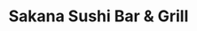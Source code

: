 ---
layout: place
title: "Sakana Sushi Bar & Grill"
permalink: /california/san-francisco/sakana-sushi-bar-grill.html
stateAbbr: CA
stateName: California
cityName: San Francisco
seo:
  name: "Sakana Sushi Bar & Grill"
  type: Restaurant
  links: null
description: "Looking for sushi in San Francisco, California? Check out Sakana Sushi Bar & Grill for a delightful Japanese dining experience. Enjoy a variety of sushi and ..."
place_id: ChIJhb7OEI6AhYAR0erQPfGXf5c
photos:
  - name: >-
      places/ChIJhb7OEI6AhYAR0erQPfGXf5c/photos/AeeoHcIe1TPoaCa6eBFzutHUgUtjs3nwNiR93alYKekCNA8RlxW9UPBakZbmLrQX1rv-3H7Z9tw6jeyTCuFvO111N9CRVAgq3k4zKs9XfM6w539mJKSeRX15DK4Rp65GuJp6lj5lGvarGDTqRzIaZgYTZatP4oP6waeSD_h792wHcAU84C4BR96VhFvoFcuu7GlOkxjbSxIXYatkVslob6QpPG5qksJdPBwRS1MyyrcRZg6kjvbQ8WejOmWAiGN8tE8zYpvg1SJYV4427vVSHj1A3J5uCI9V63JUgi2ESWGFvJmCZdgeaj0uHSBnxzGq1xkCWAuqns7M4ru2Fs-ZnbetFYiCJPGHeQDOFWNTpfjgikmPDL3cVXCNA-qlPsZ2jaOZp2GXjY8511yH-f9kvkg9l9JNTrhhd7XnPtW_r7GNlpQrCrbH
    widthPx: 1833
    heightPx: 2444
    authorAttributions:
      - displayName: T S
        uri: https://maps.google.com/maps/contrib/115293072459695766072
        photoUri: >-
          https://lh3.googleusercontent.com/a-/ALV-UjXYA1MWGGejTZflToaghDIRIkTmPu6Dd92wDnW3Yk5PKfMEzGXv1g=s100-p-k-no-mo
    flagContentUri: >-
      https://www.google.com/local/imagery/report/?cb_client=maps_api_places.places_api&image_key=!1e10!2sCIHM0ogKEICAgICcqJfC2QE&hl=en-US
    googleMapsUri: >-
      https://www.google.com/maps/place//data=!3m4!1e2!3m2!1sCIHM0ogKEICAgICcqJfC2QE!2e10!4m2!3m1!1s0x8085808e10cebe85:0x977f97f13dd0ead1
  - name: >-
      places/ChIJhb7OEI6AhYAR0erQPfGXf5c/photos/AeeoHcIjRDBPJxuOkMO9h9mzs5MW0EFYWocUnorE9MKWpy-dtaB09b4qMtzT6oy5oQhvLGjdZTBxIWppLRhC5h_QLTfDd_4Qi8W0mFw7i8Tu-7KOmpt8dXCaz6ot8W2WQ9pd1WxpT9ouTc9gpOw6Ae2iDwqthWfcLQtgy3PlL3PxS4QfVMArY1Pgoq3Rkb9O96I1noBcTJgrRifoXYitpJavM_7IMSCUo0vLdbqEcJtozO7KCtfHCfB1L4UbBPK6jiynsy9q9DVg5KTDnZvdfHI9h4gUU3atcYZIin8hxcNYVRfvCwL7DyJ0dr8h1yuZOoL8aWgAGzsu-Mt_DrPPMre0b-7DIK5bWRVCNpWRyGbWSXn1BcLkRrKJsOrIo-TV36PmlUC9CRkCHwmtOzW8Zirl1h-a7B--hMDuoeHEp1gWgVmcB87a
    widthPx: 4800
    heightPx: 3600
    authorAttributions:
      - displayName: Greta Levitt
        uri: https://maps.google.com/maps/contrib/104833440604263989554
        photoUri: >-
          https://lh3.googleusercontent.com/a-/ALV-UjVFBw2YV5GtDM0f7lljdJJ4ueDOj6bbCyPgymNT-eOM0qjCukw=s100-p-k-no-mo
    flagContentUri: >-
      https://www.google.com/local/imagery/report/?cb_client=maps_api_places.places_api&image_key=!1e10!2sCIHM0ogKEICAgIDWnNDIvAE&hl=en-US
    googleMapsUri: >-
      https://www.google.com/maps/place//data=!3m4!1e2!3m2!1sCIHM0ogKEICAgIDWnNDIvAE!2e10!4m2!3m1!1s0x8085808e10cebe85:0x977f97f13dd0ead1
  - name: >-
      places/ChIJhb7OEI6AhYAR0erQPfGXf5c/photos/AeeoHcIceg2PS-e5TYuB9jXoaJGAqlP487lzCpJHzDHInO--hdVJuyp6TX735KXI9N_agMClwPZqxsn4AvS24ge28iovPF43NSzoNrhuH_H4e5cjL5TCHy2PXo5jIywRNRylDFsSzOWwibRfzokqmw0yfMo5fe5qLZ-10-HreTi0irQqYgmabuON6eucbCek6p0uz0B_cTYy2H20ZiXBtx8r2s7zUbnLBLsMhe-qQyXI5pd2FwM-rdLifkukzQweRpOIPnhhcj1jdXu2NpcspRjnWTnfvP8bq7mxSywsGzU_jx9hNkomCLYD-totPDx2DGmw9jmikfkG0Fz-jRwyZlUYuELi2BbjRQYZ4r6te5c-BYrg7oxyAqpNpt7XlHw7J2Yi9DmpVp5Emo4stRlWcyPokXly_yu91Au7xN6AwVK0iyjWHzp2
    widthPx: 1560
    heightPx: 1171
    authorAttributions:
      - displayName: H Maag
        uri: https://maps.google.com/maps/contrib/109117187073310552548
        photoUri: >-
          https://lh3.googleusercontent.com/a-/ALV-UjXYD0FnC7MTZcih-5OnkMZCMAt9-42Nk-xB1gukQ9_QyBXck6sC=s100-p-k-no-mo
    flagContentUri: >-
      https://www.google.com/local/imagery/report/?cb_client=maps_api_places.places_api&image_key=!1e10!2sCIHM0ogKEICAgMDI2ofumQE&hl=en-US
    googleMapsUri: >-
      https://www.google.com/maps/place//data=!3m4!1e2!3m2!1sCIHM0ogKEICAgMDI2ofumQE!2e10!4m2!3m1!1s0x8085808e10cebe85:0x977f97f13dd0ead1
  - name: >-
      places/ChIJhb7OEI6AhYAR0erQPfGXf5c/photos/AeeoHcKojnbDQgVfvSNgTgVmv_VONS2NXJGfzWhqoMuESZAbOCud7aPKZgwiFOgDyZUSBzSfSJwSDS9lzd_daETkFgm9dltVr34WlwOVhPvu1jaV8YJ3I5C0WXPybQVIihOUtt5IMtEZn6gOFxWEGK1PKgecmNYjVhZGn_2g6jlNgeKSGY9EydwRCmfUXrc5bH_SFswFnDmJVTw8kZmvlvlx1XxwGvSc_7CoOZ2tk7nFp5aC44-sUKI-7wMDKOTNvYrtU6Zk4PFwEwV_QyutcWgBbiz8m6_iUyKQGHeqMmUt-ehZMoMx1_3zUGB3M97vZrSPaC5BM8JUf6Ho7742gX3RogDzfNApM6aguODWg27QXJQ645uaLMFyYMM9fCj4WLuogog8VAnkS7bOaixEhdp6-EI600N41y26oA2J5abT_U7iYg
    widthPx: 4032
    heightPx: 3024
    authorAttributions:
      - displayName: GG M
        uri: https://maps.google.com/maps/contrib/102249585207048496131
        photoUri: >-
          https://lh3.googleusercontent.com/a/ACg8ocJcDC-iA3FrJO5goxjDx_TQpoMkDJXLrNnpWqZtaxhV95lwxw=s100-p-k-no-mo
    flagContentUri: >-
      https://www.google.com/local/imagery/report/?cb_client=maps_api_places.places_api&image_key=!1e10!2sCIHM0ogKEICAgICekvHALw&hl=en-US
    googleMapsUri: >-
      https://www.google.com/maps/place//data=!3m4!1e2!3m2!1sCIHM0ogKEICAgICekvHALw!2e10!4m2!3m1!1s0x8085808e10cebe85:0x977f97f13dd0ead1
  - name: >-
      places/ChIJhb7OEI6AhYAR0erQPfGXf5c/photos/AeeoHcI7Vmec8u1tvZBgq33CM-tTdjh_HRtC4P0_AcoTI0FfJp0fO6hjFqjxbrvktSfVPq6qiZjNJKN6n_DNz6FiUExsShLbfo388kj7YAmpgertu5RyWTWtHq2mUC7klBr7BMSb9lYB3nU66cdva-ybb6CGwelqBq_JlUHAjt193ECv_NY3_Rn0pswa24Q2sYTHOJvCBH_KQ_7NBh0sKiZOBl1ryylxJe7x4RFZioJwLlELHOnFUqYPDYiSY2ygnkJQkDfpPFsI5GRp9Sgwxj5j2yh0BFhSa2HgB-lL5cTduXYDD0QYZ66cJ2CqKZFECFDlk1ZHzouBZgYbbFNRVJuXz6gIpkWfAuySNq-CnwbuW20SN2RreCWAQM4I5uWzQO9edW4h3aCdBfTnhAGI2Bt05kqhhLgZUvf9Gs-hM_McbGK9yPb5
    widthPx: 4624
    heightPx: 3472
    authorAttributions:
      - displayName: Owen Rutherford
        uri: https://maps.google.com/maps/contrib/110273410518396081575
        photoUri: >-
          https://lh3.googleusercontent.com/a-/ALV-UjW72P8FIKn440_nLBhreHrFoG35I_5ZPgLVGbQWVK6AmAuhPxyumA=s100-p-k-no-mo
    flagContentUri: >-
      https://www.google.com/local/imagery/report/?cb_client=maps_api_places.places_api&image_key=!1e10!2sCIHM0ogKEICAgIDH9dny3gE&hl=en-US
    googleMapsUri: >-
      https://www.google.com/maps/place//data=!3m4!1e2!3m2!1sCIHM0ogKEICAgIDH9dny3gE!2e10!4m2!3m1!1s0x8085808e10cebe85:0x977f97f13dd0ead1
  - name: >-
      places/ChIJhb7OEI6AhYAR0erQPfGXf5c/photos/AeeoHcJdXEZ2k6BLyZZNOCi3tvKOMSaoKeXS5enLkPAaiTMYALLvF-_GnLVsRJQPN7FthS1tZasEvn9nGpvYeAeFimAwssFuTaT6kS48JR-kdT82yvzaTzWtcSG-c3GTzvxWARTAV3nF5fZyBpt5ah-0bhq_8AzuixPC7DpFTw_jLu3jXHo_uw8j6yimtMXldP2-7QVAVMxu0sxP9ErUZTHrTblojyI8WnfW8qvd1vLCoDOcjrAKLt993Gnh8nREIcY7VYIG4QQ0c9WKBWT4b9d3IorbXOaT5IFNA1VdwdOIgqli9Lb0QhR2LuUCHUBnJHAleDiHXpusXe0nkEC73xAR9dDwcofC7ElClOFE-3KG12dKBB8i_vGlZWCNw4hpZLYA2W1S3vawSsLFKRY5R6sIJ0DDxzSE591l2rcbGpfZDCPgWg
    widthPx: 3024
    heightPx: 4032
    authorAttributions:
      - displayName: Gonzalo Charro
        uri: https://maps.google.com/maps/contrib/102444444327924909647
        photoUri: >-
          https://lh3.googleusercontent.com/a-/ALV-UjXgPZCnDwCnwDSz_2VMnBT7ICc_2-d_JN3veF5l60BQON-UQ0I=s100-p-k-no-mo
    flagContentUri: >-
      https://www.google.com/local/imagery/report/?cb_client=maps_api_places.places_api&image_key=!1e10!2sCIHM0ogKEICAgMDA_6HrWg&hl=en-US
    googleMapsUri: >-
      https://www.google.com/maps/place//data=!3m4!1e2!3m2!1sCIHM0ogKEICAgMDA_6HrWg!2e10!4m2!3m1!1s0x8085808e10cebe85:0x977f97f13dd0ead1
  - name: >-
      places/ChIJhb7OEI6AhYAR0erQPfGXf5c/photos/AeeoHcLxcZMZmh1xbSdQ2WmzY5Cydsz98qBSXukB7EFrIWwVLFkQ6dhmoM9Aaeui8zkEpK2OV3ebKQhHeW7Gd7G5qMvIdVNNEZYJx12mzA1Dd8d7gr9c2CkOR4cD09Ao-Bg5urCXx7oP0UUPWB-yGRUVc1MB6qJ2haejIPFti8INfzsmjymBrxQy8xNZXvhwRG6sMyhFybjNSPwH4g5ZgDO__DggpB4nXW95oHxw5xqCiA7ir50ZpNC9fdanxN7UnXLMNxl3_wc3nCi_0NcvftYPYpsgGP2Pao_-MwsiyB31PduHvrqATS7cZmKYVXMHTHBRxsaooQSOAzvRj3FF6l2P-Bk_telMAiXVctKClRCVldC4vFwDSlyqLDeE9l6iWZh6MPcIX3FHH4VAdG3BIvn6hwTJ9lacFA3S80v8Cab2ibo
    widthPx: 4032
    heightPx: 3024
    authorAttributions:
      - displayName: Edison Huang
        uri: https://maps.google.com/maps/contrib/108108973761072433425
        photoUri: >-
          https://lh3.googleusercontent.com/a/ACg8ocJc3Cps8bRdcK7wI1y29UKBxR2xFdCTyyowkpFUouEFNvp8ddE=s100-p-k-no-mo
    flagContentUri: >-
      https://www.google.com/local/imagery/report/?cb_client=maps_api_places.places_api&image_key=!1e10!2sCIHM0ogKEICAgICx3O7cAQ&hl=en-US
    googleMapsUri: >-
      https://www.google.com/maps/place//data=!3m4!1e2!3m2!1sCIHM0ogKEICAgICx3O7cAQ!2e10!4m2!3m1!1s0x8085808e10cebe85:0x977f97f13dd0ead1
  - name: >-
      places/ChIJhb7OEI6AhYAR0erQPfGXf5c/photos/AeeoHcIcxEXTwbwZo-v6b3FMuUEhEC4VVuA9k5k_LCPQD4MPNvrFVxy0VcESn25qVm06zL3BldeOxs30exr8fxaZqC0eQp2Qanx-BNeYsURMnaxN_ftEcNSpP5GQdvPc716A7JOqJO9Bq1WDcd5Q8CfT7Ah9tZEZFwLOmr0bt8yF_KKaZ1eHJMz6-H5_MDc0TEqB5-psR6PIpQRS6cMC3QZHEn21MFPwwQT7AxC3iai1nTSjW1XpoAmDKx5rfyCgURTzJp1Ch22s01P4Cf5VXnLusRBexySvDEYMHaZsNFsq-eij02rHpSeMaBNXPSUfxHi9T3-rHTaquPkFNnNg3T2IVWIqXmYeKCk3azas2dboFa6a_xH2E-xR5girM-XAfk5Cu4tStPBGLgR3ZiJh23PT4efal80u9bb-4V8yvqdSRL_aPg
    widthPx: 3000
    heightPx: 4000
    authorAttributions:
      - displayName: S H
        uri: https://maps.google.com/maps/contrib/108020969544054816616
        photoUri: >-
          https://lh3.googleusercontent.com/a/ACg8ocK0qVPspwihIWDVeMCHeVv98YmgkCoKdmyOjleHTRm0TrnYeA=s100-p-k-no-mo
    flagContentUri: >-
      https://www.google.com/local/imagery/report/?cb_client=maps_api_places.places_api&image_key=!1e10!2sCIHM0ogKEICAgIDhucfDcw&hl=en-US
    googleMapsUri: >-
      https://www.google.com/maps/place//data=!3m4!1e2!3m2!1sCIHM0ogKEICAgIDhucfDcw!2e10!4m2!3m1!1s0x8085808e10cebe85:0x977f97f13dd0ead1
  - name: >-
      places/ChIJhb7OEI6AhYAR0erQPfGXf5c/photos/AeeoHcKrFpXJ5zZ9MTv4efRJw3msShH7Gkua_Rc420jHo7D1dCLiJkxv23gWdhrq2Z6FVcZm_QTXUTYRX06OrUbJdSp2OBtn7CD7gFWowL5vxBmxWzbXAGn7QF5r9DYOxP2T85iuSA6RVQOWSzgtlyghujX4v-xt0sKmWW_9iVRX7rGnhJ5EdALdYb2HdgvZUXsuSDpndqVhhfrwAn8xA6tZy3m7uM5gmXQUYdqCmyI0ZGT5zIq2kXXULWLs7WOhtE6Jez6yguWKl9MH8QPouhV-j26VoiKHsJMlfSv7bBMUCUviBq-QSxat0ZlbKPBo7zlDnJdv4hQK-JuMJWSYrXavsSjURygAlpwj2Jxt_oO1sO3itYfk86UX6vdhMvghTHIwuCSlM2hua9HBCjkU4LLuDqOofkHnm2vr7WPNFBBIZQ1ZVB7B
    widthPx: 3024
    heightPx: 4032
    authorAttributions:
      - displayName: M K
        uri: https://maps.google.com/maps/contrib/106891152277603037807
        photoUri: >-
          https://lh3.googleusercontent.com/a/ACg8ocLhAEklEFuziiJNcP-BSrTUWFx-1CdL4jGzOSt-HAadtDfv8Q=s100-p-k-no-mo
    flagContentUri: >-
      https://www.google.com/local/imagery/report/?cb_client=maps_api_places.places_api&image_key=!1e10!2sCIHM0ogKEICAgID7uIGFhAE&hl=en-US
    googleMapsUri: >-
      https://www.google.com/maps/place//data=!3m4!1e2!3m2!1sCIHM0ogKEICAgID7uIGFhAE!2e10!4m2!3m1!1s0x8085808e10cebe85:0x977f97f13dd0ead1
  - name: >-
      places/ChIJhb7OEI6AhYAR0erQPfGXf5c/photos/AeeoHcK-M9A3eEqfyqJ93KuJP-Qw2QA_UjiXrjZ71_XsGsjdz3ZypzBVuw6Gke-GeHLtK3Io3BF0W_XqKktJSWCPqC3xnGiZspReWgiaa_8wz3mLSQNMB2Qrvmkk-_v252nL1RbBXYPHOPa96cm81jSITkLmo0r24DbRsKOBCLNz0Ac_shPfI-Ey69YBy2d_U6wz926NHWNyDlqHX-vZ0Udb2FBUgsBNyImJ3rXFr_UAK9CaDyttZHQ8onIBkKD6bmpT4q2X5HuQ8ES4ifCU4kdJuiQzCTRmYkIyOMoRhM-Ih-30eWBR-zD_PUh8R0BTRhLrf8JbO_CVNISOzuEyrvV6e27KMW2TMwbpqAOI3XwM_Gcx69SB0EM8qVtHqlnNr8Z_X7ccAjTf4k0ajsi0mcEGik3XE-Upt9u8W1NG8lZVqZuDLYAp
    widthPx: 3648
    heightPx: 2736
    authorAttributions:
      - displayName: Y T
        uri: https://maps.google.com/maps/contrib/102457148389758766044
        photoUri: >-
          https://lh3.googleusercontent.com/a/ACg8ocLta5yTt6in09fKGLME63EVrwjNxADGff4kE3rWKyzzoYnHurm8=s100-p-k-no-mo
    flagContentUri: >-
      https://www.google.com/local/imagery/report/?cb_client=maps_api_places.places_api&image_key=!1e10!2sCIHM0ogKEICAgID019yu0gE&hl=en-US
    googleMapsUri: >-
      https://www.google.com/maps/place//data=!3m4!1e2!3m2!1sCIHM0ogKEICAgID019yu0gE!2e10!4m2!3m1!1s0x8085808e10cebe85:0x977f97f13dd0ead1
address: 605 Post St, San Francisco, CA 94109, USA
street: 605 Post St
city: San Francisco
state: CA
zip: '94109'
country: USA
neighborhood: Lower Nob Hill
latitude: '37.787758'
longitude: '-122.411896'
accessibility_options:
  wheelchairAccessibleParking: false
business_status: OPERATIONAL
name: Sakana Sushi Bar & Grill
google_maps_links:
  directionsUri: >-
    https://www.google.com/maps/dir//''/data=!4m7!4m6!1m1!4e2!1m2!1m1!1s0x8085808e10cebe85:0x977f97f13dd0ead1!3e0
  placeUri: https://maps.google.com/?cid=10916611084149385937
  writeAReviewUri: >-
    https://www.google.com/maps/place//data=!4m3!3m2!1s0x8085808e10cebe85:0x977f97f13dd0ead1!12e1
  reviewsUri: >-
    https://www.google.com/maps/place//data=!4m4!3m3!1s0x8085808e10cebe85:0x977f97f13dd0ead1!9m1!1b1
  photosUri: >-
    https://www.google.com/maps/place//data=!4m3!3m2!1s0x8085808e10cebe85:0x977f97f13dd0ead1!10e5
primary_type: Sushi Restaurant
opening_hours:
  regular: null
  current: null
secondary_opening_hours:
  regular:
    weekdayDescriptions: null
    type: null
  current:
    weekdayDescriptions: null
    type: null
phone: null
price_level: null
price_range: null
rating: null
rating_count: 0
website: null
reviews: null
parking_options: null
payment_options: null
allow_dogs: null
curbside_pickup: null
delivery: null
dine_in: null
good_for_children: null
good_for_groups: null
good_for_sports: null
live_music: null
menu_for_children: null
outdoor_seating: null
reservable: null
restroom: null
serves_beer: null
serves_breakfast: null
serves_brunch: null
serves_cocktails: null
serves_coffee: null
serves_dinner: null
serves_dessert: null
serves_lunch: null
serves_vegetarian_food: null
serves_wine: null
takeout: null
summary: null

---